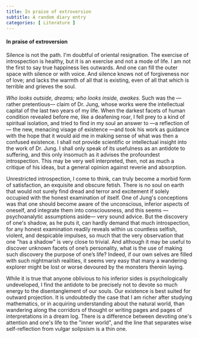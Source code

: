 ```yaml
---
title: In praise of extroversion
subtitle: A random diary entry
categories: [ Literature ]
---
```


#### In praise of extroversion

Silence is not the path. I'm doubtful of oriental resignation. The exercise of
introspection is healthy, but it is an exercise and not a mode of life. I am not
the first to say true happiness lies outwards. And one can fill the outer space
with silence or with voice. And silence knows not of forgiveness nor of love;
and lacks the warmth of all that is existing, even of all that which is terrible
and grieves the soul. 

*Who looks outside, dreams; who looks inside, awakes*. Such was the —rather
pretentious— claim of Dr. Jung, whose works were the intellectual capital of
the last two years of my life. When the darkest facets of human condition
revealed before me, like a deafening roar, I fell prey to a kind of spiritual
isolation, and tried to find in my soul an answer to —a reflection of— the new,
menacing visage of existence —and took his work as guidance with the hope that
it would aid me in making sense of what was then a confused existence. I shall
not provide scientific or intellectual insight into the work of Dr. Jung. I
shall only speak of its usefulness as an antidote to suffering, and this only
insomuch as it advises the profoundest introspection. This may be very well
interpreted, then, not as much a critique of his ideas, but a general opinion
against reverie and absorption. 

Unrestricted introspection, I come to think, can truly become a
morbid form of satisfaction, an exquisite and obscure fetish. There is no soul
on earth that would not surely find dread and terror and excitement if solely
occupied with the honest examination of itself. One of Jung's conceptions was
that one should become aware of the unconscious, inferior aspects of oneself,
and integrate them into consciousness, and this seems —psychoanalytic
assumptions aside— very sound advice. But the discovery of one's shadow, as he
puts it, can hardly demand that much introspection, for any honest examination
readily reveals within us countless selfish, violent, and despicable impulses,
so much that the very observation that one "has a shadow" is very close to
trivial. And although it may be useful to discover unknown facets of one’s
personality, what is the use of making such discovery the purpose of one’s life?
Indeed, if our own selves are filled with such nightmarish realities, it seems
very easy that many a wandering explorer might be lost or worse devoured by the
monsters therein laying. 

While it is true that anyone oblivious to his inferior
sides is psychologically undeveloped, I find the antidote to be precisely not to
devote so much energy to the disentanglement of our souls. Our existence is best
suited for outward projection. It is undoubtedly the case that I am richer after
studying mathematics, or in acquiring understanding about the natural world,
than wandering along the corridors of thought or writing pages and pages of
interpretations in a dream log. There is a difference between devoting one's
attention and one's life to the "inner world", and the line that separates
wise self-reflection from vulgar solipsism is a thin one.
